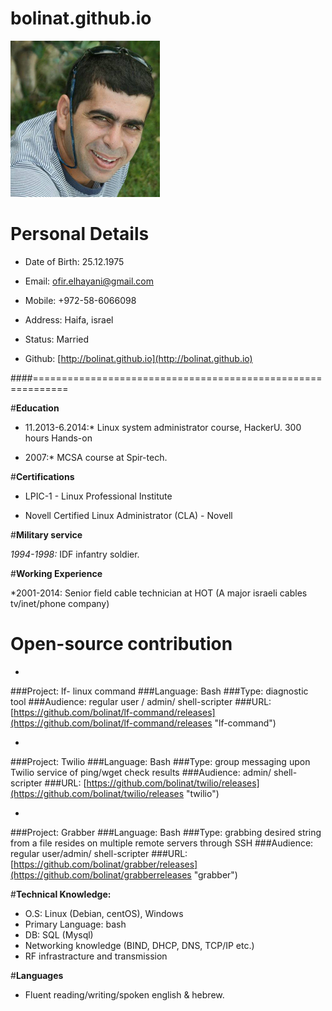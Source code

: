 bolinat.github.io
=================
![my pic](/images/me2.jpg "ofir elhayani")
# **Personal Details**

* Date of Birth: 25.12.1975                           

* Email: [ofir.elhayani@gmail.com](mailto:ofir.elhayani@gmail.com)

* Mobile: +972-58-6066098                             

* Address: Haifa, israel

* Status: Married                                    

* Github: [http://bolinat.github.io](http://bolinat.github.io)


####============================================================

#**Education**

* 11.2013-6.2014:* Linux system administrator course, HackerU. 300 hours Hands-on

* 2007:* MCSA course at Spir-tech.

#**Certifications**

* LPIC-1 - Linux Professional Institute

* Novell Certified Linux Administrator (CLA) - Novell

#**Military service**

*1994-1998:* IDF infantry soldier. 

#**Working Experience**

*2001-2014: Senior field cable technician at HOT (A major israeli cables tv/inet/phone company)
           
# Open-source contribution

* 
###Project:      lf- linux command
###Language:     Bash
###Type:         diagnostic tool 
###Audience:     regular user / admin/ shell-scripter
###URL: [https://github.com/bolinat/lf-command/releases](https://github.com/bolinat/lf-command/releases "lf-command")

* 
###Project:       Twilio
###Language:     Bash
###Type:         group messaging upon Twilio service of ping/wget check results 
###Audience:     admin/ shell-scripter
###URL: [https://github.com/bolinat/twilio/releases](https://github.com/bolinat/twilio/releases "twilio")

*
###Project:       Grabber
###Language:     Bash
###Type:         grabbing desired string from a file resides on multiple remote servers through SSH
###Audience:     regular user/admin/ shell-scripter
###URL: [https://github.com/bolinat/grabber/releases](https://github.com/bolinat/grabberreleases "grabber")

#**Technical Knowledge:**

* O.S: Linux (Debian, centOS), Windows
* Primary Language: bash
* DB: SQL (Mysql)
* Networking knowledge (BIND, DHCP, DNS, TCP/IP etc.)
* RF infrastracture and transmission

#**Languages**

* Fluent reading/writing/spoken english & hebrew.


